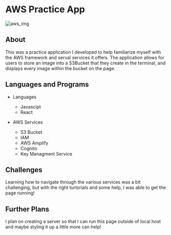 # AWS Practice App

 ![aws_img](https://user-images.githubusercontent.com/70980600/113953559-f2596700-97cc-11eb-8d6f-7eab1769816b.png)

## About

This was a practice application I developed to help familiarize myself with the AWS framework and serval services it offers. The application allows for users to store an image into a S3Bucket that they create in the terminal, and displays every image within the bucket on the page.  

## Languages and Programs
* Languages
  * Javascipt
  * React

* AWS Services
  * S3 Bucket
  * IAM
  * AWS Amplify
  * Cognito
  * Key Managment Service

## Challenges

Learning how to navigate through the various services was a bit challenging, but with the right turtorials and some help, I was able to get the page running!

## Further Plans

I plan on creating a server so that I can run this page outside of local host and maybe styling it up a little more can help!
